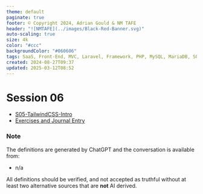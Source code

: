 ```yaml
---
theme: default
paginate: true
footer: © Copyright 2024, Adrian Gould & NM TAFE
header: "![NMTAFE](../images/Black-Red-Banner.svg)"
auto-scaling: true
size: 4k
color: "#ccc"
backgroundColor: "#060606"
tags: SaaS, Front-End, MVC, Laravel, Framework, PHP, MySQL, MariaDB, SQLite, Testing, Unit Testing, Feature Testng, PEST
created: 2024-08-27T09:37
updated: 2025-03-12T08:52
---
```

# Session 06

- [S05-TailwindCSS-Intro](session-05/S05-TailwindCSS-Intro.md)
- [Exercises and Journal Entry](../session-05-Exercises-and-Journal-Entry.md)
### Note

The definitions are generated by ChatGPT and the conversation is available from:

- n/a

All definitions should be verified, and not accepted as truthful without at least two alternative sources that are **not** AI derived.

